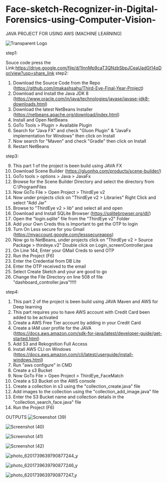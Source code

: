 # Face-sketch-Recognizer-in-Digital-Forensics-using-Computer-Vision-
JAVA PROJECT FOR USING AWS (MACHINE LEARNING)


![Transparent Logo](https://github.com/vicky2oo3/Face-sketch-Recognizer-in-Digital-Forensics-using-Computer-Vision-/assets/109359190/7f52c8a2-44e1-4edd-97f7-1578ac13a92b)



step1:

Souce code press the Link:https://drive.google.com/file/d/1InnMp9caT3QNzbSbpJCeaUadGt14qDor/view?usp=share_link
step2:
1. Download the Source Code from the Repo (https://github.com/imakashsahu/Third-Eye-Final-Year-Project)
2. Download and Install the Java JDK 8 (https://www.oracle.com/in/java/technologies/javase/javase-jdk8-downloads.html)
3. Download the latest NetBeans Installer (https://netbeans.apache.org/download/index.html)
3. Install and Open NetBeans
4. GoTo Tools > Plugin > Available Plugin 
5. Search for "Java FX" and check "Gluon Plugin" & "JavaFx implementation for Windows" then click on Install
6. Now search for "Maven" and check "Gradle" then click on Install
7. Restart NetBeans


 step3:


9. This part 1 of the project is been build using JAVA FX
10. Download Scene Builder (https://gluonhq.com/products/scene-builder/)
11. GoTo tools > options > Java > JavaFx
12. Browse for the Scene Builder Directory and select the directory from C:\ProgramFiles
13. Now GoTo File > Open Project > ThirdEye v2
14. Now under projects click on "ThirdEye v2 > Libraries" Right Click and select "Add Jar"
15. Browse to "ThirdEye v2 > lib" and select all and open
16. Download and Install SQLite Browser (https://sqlitebrowser.org/dl/)
17. Open the "login.sqlite" file from the "ThirdEye v2" Folder
18. Add your Own Creds this is Important to get the OTP to login
19. Turn On Less secure for you Gmail (https://myaccount.google.com/lesssecureapps)
20. Now go to NetBeans, under projects click on "ThirdEye v2 > Source Package > thirdeye.v2" Double click on Login_screenController.java
21. On Line 144, Enter your GMail Creds to send OTP
22. Run the Project (F6)
23. Enter the Credential from DB Lite
24. Enter the OTP received to the email 
25. Select Create Sketch and your are good to go 
26. Change the File Directory on line 508 of file "dashboard_controller.java"!!!!!


step4:


1. This part 2 of the project is been build using JAVA Maven and AWS for Deep learning
2. This part requires you to have AWS account with Credit Card been added to be activated
3. Create a AWS Free Tier account by adding in your Credit Card
4. Create a IAM user profile for the JAVA (https://docs.aws.amazon.com/sdk-for-java/latest/developer-guide/get-started.html)
5. Add S3 and Rekognition Full Access
4. Install AWS CLI on Windows (https://docs.aws.amazon.com/cli/latest/userguide/install-windows.html)
5. Run "aws configure" in CMD
5. Create a s3 Bucket 
6. Now GoTo File > Open Project > ThirdEye_FaceMatch
7. Create a S3 Bucket on the AWS console
8. Create a collection in s3 using the "collection_create.java" file
9. Add images to the collection using the "collection_add_image.java" file
10. Enter the S3 Bucket name and collection details in the "collection_search_face.java" file
11. Run the Project (F6)


OUTPUTS
![Screenshot (39)](https://github.com/vicky2oo3/Face-sketch-Recognizer-in-Digital-Forensics-using-Computer-Vision-/assets/109359190/93a75670-ac09-497f-839b-e14e026eb1a4)

![Screenshot (40)](https://github.com/vicky2oo3/Face-sketch-Recognizer-in-Digital-Forensics-using-Computer-Vision-/assets/109359190/991bbf70-7602-4ac4-a634-e591ad668931)

![Screenshot (41)](https://github.com/vicky2oo3/Face-sketch-Recognizer-in-Digital-Forensics-using-Computer-Vision-/assets/109359190/4e95c108-748f-47e2-bef4-0e9a3d4af512)

![Screenshot (42)](https://github.com/vicky2oo3/Face-sketch-Recognizer-in-Digital-Forensics-using-Computer-Vision-/assets/109359190/12b18c18-2eae-4b79-90a6-883b8730a92a)

![photo_6201739639790877244_y](https://github.com/vicky2oo3/Face-sketch-Recognizer-in-Digital-Forensics-using-Computer-Vision-/assets/109359190/986330c0-8deb-4ff7-aeee-3a2b72fe557b)

![photo_6201739639790877246_y](https://github.com/vicky2oo3/Face-sketch-Recognizer-in-Digital-Forensics-using-Computer-Vision-/assets/109359190/e2fcb924-e25d-4835-8da6-2a52c7e51176)

![photo_6201739639790877247_y](https://github.com/vicky2oo3/Face-sketch-Recognizer-in-Digital-Forensics-using-Computer-Vision-/assets/109359190/eb7bd070-d708-4988-8184-9e2a10dbf901)
